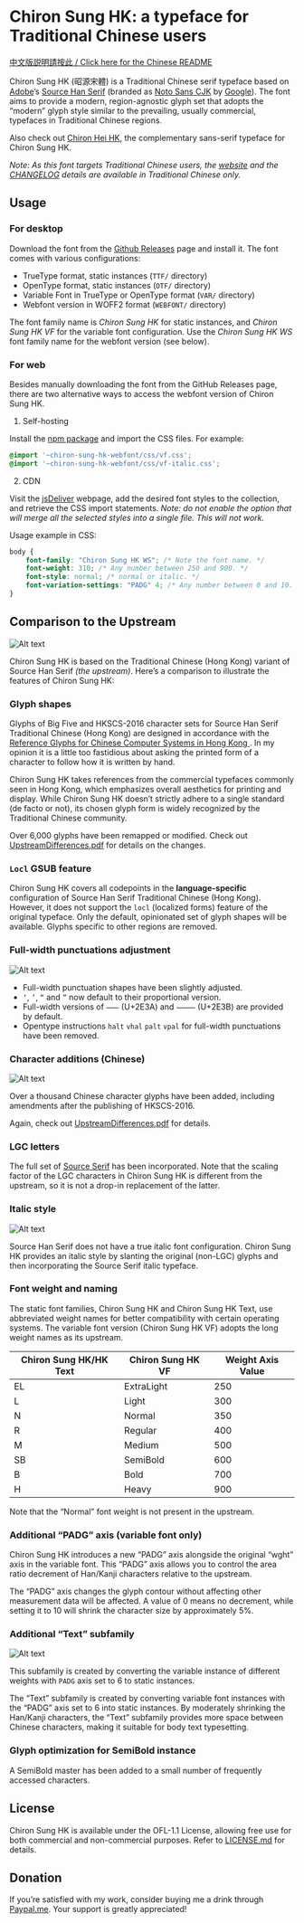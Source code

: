 Chiron Sung HK: a typeface for Traditional Chinese users
=======================

[中文版説明請按此 / Click here for the Chinese README](README.md)

Chiron Sung HK (昭源宋體) is a Traditional Chinese serif typeface based on [Adobe](https://adobe.com/)’s [Source Han Serif](https://github.com/adobe-fonts/source-han-serif) (branded as [Noto Sans CJK](https://github.com/googlefonts/noto-cjk/) by [Google](https://www.google.com)). The font aims to provide a modern, region-agnostic glyph set that adopts the “modern” glyph style similar to the prevailing, usually commercial, typefaces in Traditional Chinese regions.

Also check out [Chiron Hei HK](https://github.com/chiron-fonts/chiron-hei-hk/), the complementary sans-serif typeface for Chiron Sung HK.

*Note: As this font targets Traditional Chinese users, the [website](https://chiron-fonts.github.io/) and the [CHANGELOG](CHANGELOG.md) details are available in Traditional Chinese only.* 

## Usage

### For desktop

Download the font from the [Github Releases](https://github.com/chiron-fonts/chiron-sung-hk/releases/latest) page and install it. The font comes with various configurations:
* TrueType format, static instances (`TTF/` directory)
* OpenType format, static instances (`OTF/` directory)
* Variable Font in TrueType or OpenType format (`VAR/` directory)
* Webfont version in WOFF2 format (`WEBFONT/` directory)

The font family name is *Chiron Sung HK* for static instances, and *Chiron Sung HK VF* for the variable font configuration. Use the *Chiron Sung HK WS* font family name for the webfont version (see below).

### For web

Besides manually downloading the font from the GitHub Releases page, there are two alternative ways to access the webfont version of Chiron Sung HK.

1. Self-hosting

Install the [npm package](https://www.npmjs.com/package/chiron-sung-hk-webfont) and import the CSS files. For example: 

```css
@import '~chiron-sung-hk-webfont/css/vf.css';
@import '~chiron-sung-hk-webfont/css/vf-italic.css';
```

2. CDN

Visit the [jsDeliver](https://www.jsdelivr.com/package/npm/chiron-sung-hk-webfont?path=css) webpage, add the desired font styles to the collection, and retrieve the CSS import statements. *Note: do not enable the option that will merge all the selected styles into a single file. This will not work.* 

Usage example in CSS:

```css
body {
    font-family: "Chiron Sung HK WS"; /* Note the font name. */
    font-weight: 310; /* Any number between 250 and 900. */
    font-style: normal; /* normal or italic. */
    font-variation-settings: "PADG" 4; /* Any number between 0 and 10. */
}
```

## Comparison to the Upstream 

![Alt text](images/diff-glyphs.png)

Chiron Sung HK is based on the Traditional Chinese (Hong Kong) variant of Source Han Serif *(the upstream)*. Here’s a comparison to illustrate the features of Chiron Sung HK:

### Glyph shapes

Glyphs of Big Five and HKSCS-2016 character sets for Source Han Serif Traditional Chinese (Hong Kong) are designed in accordance with the [Reference Glyphs for Chinese Computer Systems in Hong Kong
](https://www.ccli.gov.hk/en/download/reference_glyphs.html). In my opinion it is a little too fastidious about asking the printed form of a character to follow how it is written by hand.

Chiron Sung HK takes references from the commercial typefaces commonly seen in Hong Kong, which emphasizes overall aesthetics for printing and display. While Chiron Sung HK doesn’t strictly adhere to a single standard (de facto or not), its chosen glyph form is widely recognized by the Traditional Chinese community.

Over 6,000 glyphs have been remapped or modified. Check out [UpstreamDifferences.pdf](resources/UpstreamDifferences.pdf) for details on the changes.

### `Locl` GSUB feature

Chiron Sung HK covers all codepoints in the **language-specific** configuration of Source Han Serif Traditional Chinese (Hong Kong). However, it does not support the `locl` (localized forms) feature of the original typeface. Only the default, opinionated set of glyph shapes will be available. Glyphs specific to other regions are removed.

### Full-width punctuations adjustment

![Alt text](images/diff-punc.png)

* Full-width punctuation shapes have been slightly adjusted.
* `‘`, `’`, `“` and `”` now default to their proportional version.      
* Full-width versions of `⸺` (U+2E3A) and `⸻` (U+2E3B) are provided by default.
* Opentype instructions `halt` `vhal` `palt` `vpal` for full-width punctuations have been removed. 

### Character additions (Chinese)

![Alt text](images/diff-additions.png)

Over a thousand Chinese character glyphs have been added, including amendments after the publishing of HKSCS-2016.

Again, check out [UpstreamDifferences.pdf](resources/UpstreamDifferences.pdf) for details.

### LGC letters

The full set of [Source Serif](https://github.com/adobe-fonts/source-serif) has been incorporated. Note that the scaling factor of the LGC characters in Chiron Sung HK is different from the upstream, so it is not a drop-in replacement of the latter. 

### Italic style

![Alt text](images/diff-italics.png)

Source Han Serif does not have a true italic font configuration. Chiron Sung HK provides an italic style by slanting the original (non-LGC) glyphs and then incorporating the Source Serif italic typeface. 

### Font weight and naming

The static font families, Chiron Sung HK and Chiron Sung HK Text, use abbreviated weight names for better compatibility with certain operating systems. The variable font version (Chiron Sung HK VF) adopts the long weight names as its upstream.

| Chiron Sung HK/HK Text | Chiron Sung HK VF | Weight Axis Value |
|------------------------|-------------------|-------------------|
| EL                     | ExtraLight        | 250               |
| L                      | Light             | 300               |
| N                      | Normal            | 350               |
| R                      | Regular           | 400               |
| M                      | Medium            | 500               |
| SB                     | SemiBold          | 600               |
| B                      | Bold              | 700               |
| H                      | Heavy             | 900               |

Note that the “Normal” font weight is not present in the upstream.

### Additional “PADG” axis (variable font only)

Chiron Sung HK introduces a new “PADG” axis alongside the original “wght” axis in the variable font. This “PADG” axis allows you to control the area ratio decrement of Han/Kanji characters relative to the upstream.

The “PADG” axis changes the glyph contour without affecting other measurement data will be affected. A value of 0 means no decrement, while setting it to 10 will shrink the character size by approximately 5%. 

### Additional “Text” subfamily

![Alt text](images/diff-text.png)

This subfamily is created by converting the variable instance of different weights with `PADG` axis set to 6 to static instances.

The “Text” subfamily is created by converting variable font instances with the “PADG” axis set to 6 into static instances. By moderately shrinking the Han/Kanji characters, the “Text” subfamily provides more space between Chinese characters, making it suitable for body text typesetting.

### Glyph optimization for SemiBold instance

A SemiBold master has been added to a small number of frequently accessed characters.

## License

Chiron Sung HK is available under the OFL-1.1 License, allowing free use for both commercial and non-commercial purposes. Refer to [LICENSE.md](LICENSE.md) for details.

## Donation

If you’re satisfied with my work, consider buying me a drink through [Paypal.me](https://www.paypal.com/paypalme/tamcyhk). Your support is greatly appreciated!